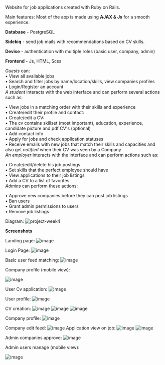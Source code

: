 Website for job applications created with Ruby on Rails.

Main features:
Most of the app is made using **AJAX & Js** for a smooth experience.


**Database** - PostgreSQL


**Sidekiq** - send job mails with recommendations based on CV skills.


**Devise** - authentication with multiple roles (basic user, company, admin)


**Frontend** - Js, HTML, Scss


_Guests_ can:    
• View all available jobs    
• Search and filter jobs by name/location/skills, view companies profiles    
• Login/Register an account    
_A student_ interacts with the web interface and can perform several actions such as:     
   
• View jobs in a matching order with their skills and experience     
• Create/edit their profile and contact:     
• Create/edit a CV:     
  • The cv contains skillset (most important), education, experience, candidate picture and pdf CV's (optional)     
• Add contact info     
• Apply for jobs and check application statuses     
• Receive emails with new jobs that match their skills and capacities and also get _notified_ when their CV was seen by a Company     
_An employer_ interacts with the interface and can perform actions such as:    
   
• Create/edit/delete his job postings     
• Set skills that the perfect employee should have    
• View applications to their job listings     
• Add a CV to a list of favorites     
_Admins_ can perform these actions:    
   
• Approve new companies before they can post job listings     
• Ban users     
• Grant admin permissions to users     
• Remove job listings     


Diagram:
![project-week4](https://github.com/borsadavid/WebApp---Sem3/assets/117517496/6a9b9dbb-b124-414b-af22-f5be9f936acc)


**Screenshots**

Landing page:
![image](https://github.com/borsadavid/WebApp---Sem3/assets/117517496/9bac97a9-f520-48f8-b3a3-30223a7da0c4)


Login Page:
![image](https://github.com/borsadavid/WebApp---Sem3/assets/117517496/7e943ec1-6aec-43ac-b22c-01aedb18ea50)


Basic user feed matching:
![image](https://github.com/borsadavid/WebApp---Sem3/assets/117517496/d8be27fc-596a-438e-bed4-3c4328103768)

Company profile (mobile view):

![image](https://github.com/borsadavid/WebApp---Sem3/assets/117517496/c3566e0b-fc67-4311-9f3a-687c1f2231d0)


User Cv application:
![image](https://github.com/borsadavid/WebApp---Sem3/assets/117517496/b7336313-5a8b-4cf3-94de-0d6dfbccebaa)


User profile:
![image](https://github.com/borsadavid/WebApp---Sem3/assets/117517496/0754d6db-f393-4e3b-9629-859ad1821e18)

CV creation:
![image](https://github.com/borsadavid/WebApp---Sem3/assets/117517496/3a3f7c87-feba-4d82-b04b-dd59694df592)
![image](https://github.com/borsadavid/WebApp---Sem3/assets/117517496/91e91d7c-ab5e-462e-a6df-2a83a13d83e3)
![image](https://github.com/borsadavid/WebApp---Sem3/assets/117517496/7a40cc6c-3ab6-4b8b-8c8e-5186a4bf251a)

Company profile:
![image](https://github.com/borsadavid/WebApp---Sem3/assets/117517496/9691e0a7-7291-46c3-b5d5-e94077118df8)

Company edit feed:
![image](https://github.com/borsadavid/WebApp---Sem3/assets/117517496/0342530e-63d0-4bdc-86af-f58f18425e0e)
Application view on job:
![image](https://github.com/borsadavid/WebApp---Sem3/assets/117517496/16a7ac46-8327-44b5-af09-ca4d0127f787)
![image](https://github.com/borsadavid/WebApp---Sem3/assets/117517496/9a7cf0ae-a8f1-424b-930a-0c688835b244)


Admin companies approve:
![image](https://github.com/borsadavid/WebApp---Sem3/assets/117517496/b56b9717-b10c-4a71-a978-6183547025ad)

Admin users manage (mobile view):

![image](https://github.com/borsadavid/WebApp---Sem3/assets/117517496/f19be32d-cae0-4016-8956-186ff54b6f11)







  
